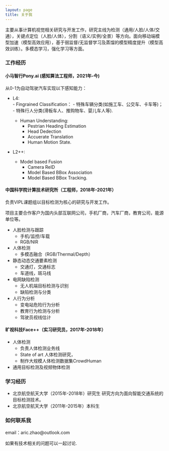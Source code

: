 ```yaml
---
layout: page
title: 关于我 
---
```


主要从事计算机视觉相关研究与开发工作，研究主线为检测（通用/人脸/人体/交通），关键点定位（人脸/人体），分割（语义/实例/全景）等方向。面向移动端模型加速（模型高效应用），基于弱监督/无监督学习及蒸馏的模型精度提升（模型高效训练）。多模态学习，强化学习等方面。

<h3> 工作经历 </h3> 

#### 小马智行Pony.ai (感知算法工程师，2021年-今)

从0-1为自动驾驶汽车实现以下感知能力：
- L4:  
		- Fingrained Classification：
				- 特殊车辆分类(如施工车、公交车、卡车等)；
		- 特殊行人分类(滑板车人、推购物车、婴儿车人等).
	
	- Human Understanding: 
	   - Pestrian Heading Estimation
	   - Head Dedection
	   - Accuerate Translation
	   - Human Motion State.
	
- L2++: 
   - Model based Fusion
      - Camera ReID
      - Model Based BBox Association
      - Model Based BBox Tracking.

#### 中国科学院计算技术研究所（工程师，2018年-2021年）

负责VIPL课题组以目标检测为核心的研究与开发工作。

项目主要合作客户为国内头部互联网公司，手机厂商，汽车厂商，教育公司，能源单位等。

- 人脸检测与跟踪
  - 手机/监控/车载
  - RGB/NIR
- 人体检测
  - 多模态融合（RGB/Thermal/Depth）
- 静态动态交通要素检测
  - 交通灯，交通标志
  - 车道线，斑马线
- 电网缺陷检测
  - 无人机端目标检测与识别
  - 缺陷检测与分类
- 人行为分析
  - 变电站危险行为分析
  - 教育行为检测与分析
  - 驾驶员视线估计

#### 旷视科技Face++（实习研究员，2017年-2018年）

- 人体检测
  - 负责人体检测业务线
  - State of art 人体检测研究，
  - 制作大规模人体检测数据集CrowdHuman
- 通用目标检测及视频物体检测

<h3> 学习经历 </h3> 

- 北京航空航天大学（2015年-2018年）研究生
	研究方向为面向智能交通系统的目标检测技术。
- 北京航空航天大学（2011年-2015年）本科生
	




<h3> 如何联系我 </h3>  

<p> 
email：aric.zhao@outlook.com
<p> 
如果有技术相关的问题可以一起讨论.
<p> 


